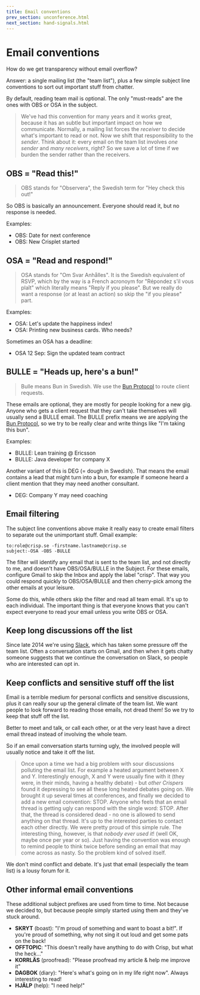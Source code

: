 ```yaml
---
title: Email conventions
prev_section: unconference.html
next_section: hand-signals.html
---
```


Email conventions
=================

How do we get transparency without email overflow?

Answer: a single mailing list (the "team list"), plus a few simple subject line conventions to sort out important stuff from chatter.

By default, reading team mail is optional. The only "must-reads" are the ones with OBS or OSA in the subject.

> We've had this convention for many years and it works great, because it has an subtle but important impact on how we communicate. Normally, a mailing list forces the *receiver* to decide what's important to read or not. Now we shift that responsibility to the *sender*. Think about it: every email on the team list involves *one sender* and *many receivers*, right? So we save a lot of time if we burden the sender rather than the receivers.

OBS = "Read this!"
------------------

> OBS stands for "Observera", the Swedish term for "Hey check this out!"

So OBS is basically an announcement. Everyone should read it, but no response is needed.

Examples:

-   OBS: Date for next conference
-   OBS: New Crisplet started

OSA = "Read and respond!"
-------------------------

> OSA stands for "Om Svar Anhålles". It is the Swedish equivalent of RSVP, which by the way is a French acronoym for "Répondez s'il vous plaît" which literally means "Reply if you please". But we really do want a response (or at least an action) so skip the "if you please" part.

Examples:

-   OSA: Let's update the happiness index!
-   OSA: Printing new business cards. Who needs?

Sometimes an OSA has a deadline:

-   OSA 12 Sep: Sign the updated team contract

BULLE = "Heads up, here's a bun!"
---------------------------------

> Bulle means Bun in Swedish. We use the [Bun Protocol](bun-protocol.html) to route client requests.

These emails are optional, they are mostly for people looking for a new gig. Anyone who gets a client request that they can't take themselves will usually send a BULLE email. The BULLE prefix means we are applying the [Bun Protocol](bun-protocol.html), so we try to be really clear and write things like "I'm taking this bun".

Examples:

-   BULLE: Lean training @ Ericsson
-   BULLE: Java developer for company X

Another variant of this is DEG (= dough in Swedish). That means the email contains a lead that might turn into a bun, for example if someone heard a client mention that they may need another consultant.

-   DEG: Company Y may need coaching

Email filtering
---------------

The subject line conventions above make it really easy to create email filters to separate out the unimportant stuff. Gmail example:

    to:role@crisp.se -firstname.lastname@crisp.se
    subject:-OSA -OBS -BULLE

The filter will identify any email that is sent to the team list, and not directly to me, and doesn't have OBS/OSA/BULLE in the Subject. For these emails, configure Gmail to skip the Inbox and apply the label "crisp". That way you could respond quickly to OBS/OSA/BULLE and then cherry-pick among the other emails at your leisure.

Some do this, while others skip the filter and read all team email. It's up to each individual. The important thing is that everyone knows that you can't expect everyone to read your email unless you write OBS or OSA.

Keep long discussions off the list
----------------------------------

Since late 2014 we're using [Slack](http://www.slack.com), which has taken some pressure off the team list. Often a conversation starts on Gmail, and then when it gets chatty someone suggests that we continue the conversation on Slack, so people who are interested can opt in.

Keep conflicts and sensitive stuff off the list
-----------------------------------------------

Email is a terrible medium for personal conflicts and sensitive discussions, plus it can really sour up the general climate of the team list. We want people to look forward to reading those emails, not dread them! So we try to keep that stuff off the list.

Better to meet and talk, or call each other, or at the very least have a direct email thread instead of involving the whole team.

So if an email conversation starts turning ugly, the involved people will usually notice and take it off the list.

> Once upon a time we had a big problem with sour discussions polluting the email list. For example a heated argument between X and Y. Interestingly enough, X and Y were usually fine with it (they were, in their minds, having a healthy debate) - but *other Crispers* found it depressing to see all these long heated debates going on. We brought it up several times at conferences, and finally we decided to add a new email convention: STOP. Anyone who feels that an email thread is getting ugly can respond with the single word: STOP. After that, the thread is considered dead - no one is allowed to send anything on that thread. It's up to the interested parties to contact each other directly. We were pretty proud of this simple rule. The interesting thing, however, is that *nobody ever used it*! (well OK, maybe once per year or so). Just having the convention was enough to remind people to think twice before sending an email that may come across as nasty. So the problem kind of solved itself.

We don't mind conflict and debate. It's just that email (especially the team list) is a lousy forum for it.

Other informal email conventions
--------------------------------

These additional subject prefixes are used from time to time. Not because we decided to, but because people simply started using them and they've stuck around.

-   **SKRYT** (boast): "I'm proud of something and want to boast a bit!". If you're proud of something, why not sing it out loud and get some pats on the back!
-   **OFFTOPIC**: "This doesn't really have anything to do with Crisp, but what the heck..."
-   **KORRLÄS** (proofread): "Please proofread my article & help me improve it"
-   **DAGBOK** (diary): "Here's what's going on in my life right now". Always interesting to read!
-   **HJÄLP** (help): "I need help!"
